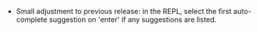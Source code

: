 - Small adjustment to previous release: in the REPL, select the first auto-complete suggestion on 'enter' if any suggestions are listed.